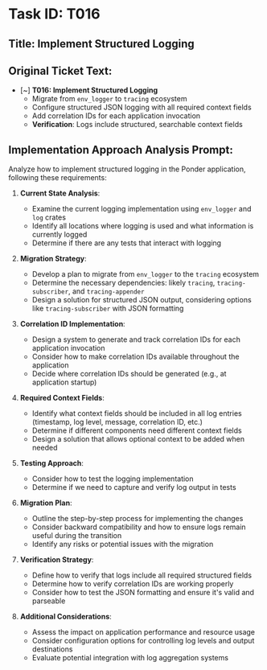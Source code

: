 # Task ID: T016

## Title: Implement Structured Logging

## Original Ticket Text:
- [~] **T016: Implement Structured Logging**
  - Migrate from `env_logger` to `tracing` ecosystem
  - Configure structured JSON logging with all required context fields
  - Add correlation IDs for each application invocation
  - **Verification**: Logs include structured, searchable context fields

## Implementation Approach Analysis Prompt:

Analyze how to implement structured logging in the Ponder application, following these requirements:

1. **Current State Analysis**:
   - Examine the current logging implementation using `env_logger` and `log` crates
   - Identify all locations where logging is used and what information is currently logged
   - Determine if there are any tests that interact with logging

2. **Migration Strategy**:
   - Develop a plan to migrate from `env_logger` to the `tracing` ecosystem
   - Determine the necessary dependencies: likely `tracing`, `tracing-subscriber`, and `tracing-appender`
   - Design a solution for structured JSON output, considering options like `tracing-subscriber` with JSON formatting

3. **Correlation ID Implementation**:
   - Design a system to generate and track correlation IDs for each application invocation
   - Consider how to make correlation IDs available throughout the application
   - Decide where correlation IDs should be generated (e.g., at application startup)

4. **Required Context Fields**:
   - Identify what context fields should be included in all log entries (timestamp, log level, message, correlation ID, etc.)
   - Determine if different components need different context fields
   - Design a solution that allows optional context to be added when needed

5. **Testing Approach**:
   - Consider how to test the logging implementation
   - Determine if we need to capture and verify log output in tests

6. **Migration Plan**:
   - Outline the step-by-step process for implementing the changes
   - Consider backward compatibility and how to ensure logs remain useful during the transition
   - Identify any risks or potential issues with the migration

7. **Verification Strategy**:
   - Define how to verify that logs include all required structured fields
   - Determine how to verify correlation IDs are working properly
   - Consider how to test the JSON formatting and ensure it's valid and parseable

8. **Additional Considerations**:
   - Assess the impact on application performance and resource usage
   - Consider configuration options for controlling log levels and output destinations
   - Evaluate potential integration with log aggregation systems